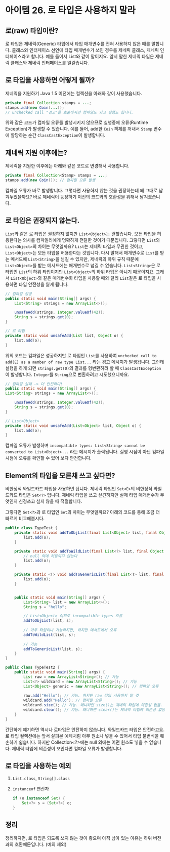 # 아이템 26. 로 타입은 사용하지 말라

## 로(raw) 타입이란?
로 타입은 제네릭(Generic) 타입에서 타입 매개변수를 전혀 사용하지 않은 때를 말합니다. 클래스와 인터페이스 선언에 타입 매개변수가 쓰인 경우를 제네릭 클래스, 제네릭 인터페이스라고 합니다. 예를 들어서 List<E>와 같이 말이지요. 앞서 말한 제네릭 타입은 제네릭 클래스와 제네릭 인터페이스를 일컫습니다.

## 로 타입을 사용하면 어떻게 될까?
제네릭을 지원하기 Java 1.5 이전에는 컬렉션을 아래와 같이 사용했습니다.

```java
private final Collection stamps = ...;
stamps.add(new Coin(...));
// unchecked call "경고"를 호출하지만 컴파일도 되고 실행도 됩니다.
```
위와 같은 코드가 컴파일 오류를 발생시키지 않으므로 실행중에 오류(Runtime Exception)가 발생할 수 있습니다. 예를 들어, add한 `Coin` 객체를 꺼내서 `Stamp` 변수에 할당하는 순간 `ClassCastException`이 발생합니다.

## 제네릭 지원 이후에는?
제네릭을 지원한 이후에는 아래와 같은 코드로 변경해서 사용합니다.

```java
private final Collection<Stamp> stamps = ...;
stamps.add(new Coin()); // 컴파일 오류 발생
```

컴파일 오류가 바로 발생합니다. 그렇다면 사용하지 않는 것을 권장하는데 왜 그대로 남겨두었을까요? 바로 제네릭이 등장하기 이전의 코드와의 호환성을 위해서 남겨졌습니다.

## 로 타입은 권장되지 않는다.
`List`와 같은 로 타입은 권장하지 않지만 `List<Object>`는 괜찮습니다. 모든 타입을 허용한다는 의사를 컴파일러에게 명확하게 전달한 것이기 때문입니다. 그렇다면 `List`와 `List<Object>`의 차이는 무엇일까요?
`List`는 제네릭 타입과 무관한 것이고, `List<Object>`는 모든 타입을 허용한다는 것입니다. 다시 말해서 매개변수로 `List`를 받는 메서드에 `List<String>`을 넘길 수 있지만, 제네릭의 하위 규칙 때문에 `List<Object>`를 받는 메서드에는 매개변수로 넘길 수 없습니다.
`List<String>`은 로 타입인 `List`의 하위 타입이지만 `List<Object>`의 하위 타입은 아니기 때문이지요. 그래서 `List<Object>`와 같은 매개변수화 타입을 사용할 때와 달리 `List`같은 로 타입을 사용하면 타입 안전성을 잃게 됩니다.

```java
// 컴파일 성공
public static void main(String[] args) {
    List<String> strings = new ArrayList<>();

    unsafeAdd(strings, Integer.valueOf(42));
    String s = strings.get(0);
}

// 로 타입
private static void unsafeAdd(List list, Object o) {
    list.add(o);
}
```

위의 코드는 컴파일은 성공하지만 로 타입인 `List`를 사용하여 `unchecked call to add(E) as a member of raw type List...` 라는 경고 메시지가 발생됩니다. 그런데 실행을 하게 되면 `strings.get(0)`의 결과를 형변환하려 할 때 `ClassCastException`이 발생합니다. `Integer`를 `String`으로 변환하려고 시도했으니까요.

```java
// 컴파일 실패 -> 더 안전하다!
public static void main(String[] args) {
List<String> strings = new ArrayList<>();

    unsafeAdd(strings, Integer.valueOf(42));
    String s = strings.get(0);
}

// List<Object>
private static void unsafeAdd(List<Object> list, Object o) {
    list.add(o);
}
```

컴파일 오류가 발생하며 `incompatible types: List<String> cannot be converted to List<Object>...` 라는 메시지가 출력됩니다. 실행 시점이 아닌 컴파일 시점에 오류를 확인할 수 있어 보다 안전합니다.

## Element의 타입을 모른채 쓰고 싶다면?
비한정적 와일드카드 타입을 사용하면 됩니다. 제네릭 타입인 `Set<E>`의 비한정적 와일드카드 타입은 `Set<?>` 입니다. 제네릭 타입을 쓰고 싶긴하지만 실제 타입 매개변수가 무엇인지 신경쓰고 싶지 않을 때 적절합니다.

그렇다면 `Set<?>`과 로 타입인 `Set`의 차이는 무엇일까요? 아래의 코드를 통해 조금 더 빠르게 비교해봅시다.

```java
public class TypeTest {
    private static void addToObjList(final List<Object> list, final Object o) {
        list.add(o);
    }

    private static void addToWildList(final List<?> list, final Object o) {
        // null 외에 허용되지 않는다
        list.add(o);
    }

    private static <T> void addToGenericList(final List<T> list, final T o) {
        list.add(o);
    }


    public static void main(String[] args) {
        List<String> list = new ArrayList<>();
        String s = "hello";

        // List<Object> 이므로 incompatible types 오류
        addToObjList(list, s);
        
        // 아무 타입이나 가능하지만, 하지만 메서드에서 오류
        addToWildList(list, s);
        
        // 가능
        addToGenericList(list, s);
    }
}

public class TypeTest2 {
    public static void main(String[] args) {
        List raw = new ArrayList<String>(); // 가능
        List<?> wildcard = new ArrayList<String>(); // 가능
        List<Object> generic = new ArrayList<String>(); // 컴파일 오류
        
        raw.add("Hello"); // 가능. 하지만 raw 타입 사용하지 말 것
        wildcard.add("Hello"); // 컴파일 오류
        wildcard.size(); // 가능. 왜냐하면 size()는 제네릭 타입에 의존성 없음.
        wildcard.clear(); // 가능. 왜냐하면 clear()는 제네릭 타입에 의존성 없음.
    }
}
```

간단하게 얘기하면 역시나 로타입은 안전하지 않습니다. 와일드카드 타입은 안전하고요. 로 타입 컬렉션에는 앞서 살펴본 예제처럼 아무 원소나 넣을 수 있어서 타입 불변식을 훼손하기 쉽습니다. 하지만 Collection<?>에는 null 외에는 어떤 원소도 넣을 수 없습니다. 제네릭 타입에 의존성이 보인다면 컴파일 오류가 발생합니다.

## 로 타입을 사용하는 예외

1. `List.class`, `String[].class`

2. `instanceof` 연산자 
    
    ```java
    if (o instanceof Set) {
        Set<?> s = (Set<?>) o;
    }
    ```

## 정리
   
정리하자면, 로 타입은 되도록 쓰지 않는 것이 좋으며 아직 남아 있는 이유는 하위 버전과의 호환때문입니다. (예외 제외)
